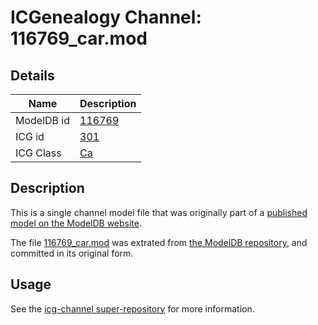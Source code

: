 # ICGenealogy Channel: 116769\_car.mod

## Details

Name | Description
---- | -----------
ModelDB id | [116769](http://senselab.med.yale.edu/ModelDB/ShowModel.cshtml?model=116769)
ICG id | [301](http://icg.neurotheory.ox.ac.uk/channels/3/301)
ICG Class | [Ca](http://icg.neurotheory.ox.ac.uk/channels/3)

## Description

This is a single channel model file that was originally part of a [published model on the ModelDB website](http://senselab.med.yale.edu/mModelDB/ShowModel.cshtml?model=116769).

The file [116769\_car.mod](116769_car.mod) was extrated from [the ModelDB repository](http://senselab.med.yale.edu/ModelDB/ShowModel.cshtml?model=116769), and committed in its original form.

## Usage

See the [icg-channel super-repository](https://github.com/icgenealogy/icg-channels) for more information.
